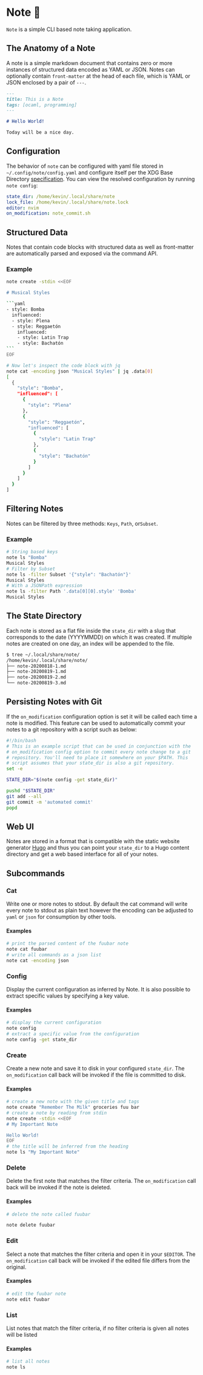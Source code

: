 # Note 🐪

`Note` is a simple CLI based note taking application. 

## The Anatomy of a Note

A note is a simple markdown document that contains zero or more instances of structured data encoded as YAML or JSON. Notes can optionally contain `front-matter` at the head of each file, which is YAML or JSON enclosed by a pair of `---`.

```markdown
---
title: This is a Note
tags: [ocaml, programming]
---

# Hello World!

Today will be a nice day.
```


## Configuration

The behavior of `note` can be configured with yaml file stored in `~/.config/note/config.yaml` and configure itself per the XDG Base Directory [specification](https://specifications.freedesktop.org/basedir-spec/basedir-spec-latest.html). You can view the resolved configuration by running `note config`:

```yaml
state_dir: /home/kevin/.local/share/note
lock_file: /home/kevin/.local/share/note.lock
editor: nvim
on_modification: note_commit.sh
```

## Structured Data

Notes that contain code blocks with structured data as well as front-matter are automatically parsed and exposed via the command API.

### Example

````bash
note create -stdin <<EOF

# Musical Styles

```yaml
- style: Bomba
  influenced:
  - style: Plena
  - style: Reggaetón
    influenced:
    - style: Latin Trap
    - style: Bachatón
```
EOF

# Now let's inspect the code block with jq
note cat -encoding json "Musical Styles" | jq .data[0]
[
  {
    "style": "Bomba",
    "influenced": [
      {
        "style": "Plena"
      },
      {
        "style": "Reggaetón",
        "influenced": [
          {
            "style": "Latin Trap"
          },
          {
            "style": "Bachatón"
          }
        ]
      }
    ]
  }
]
````

## Filtering Notes

Notes can be filtered by three methods: `Keys`, `Path`, or`Subset`.

### Example

```bash
# String based keys
note ls "Bomba"
Musical Styles
# Filter by Subset
note ls -filter Subset '{"style": "Bachatón"}'
Musical Styles
# With a JSONPath expression
note ls -filter Path '.data[0][0].style' 'Bomba'
Musical Styles
```

## The State Directory

Each note is stored as a flat file inside the `state_dir` with a slug that corresponds to the 
date (YYYYMMDD) on which it was created. If multiple notes are created on one day, an index will
be appended to the file.

```bash
$ tree ~/.local/share/note/
/home/kevin/.local/share/note/
├── note-20200818-1.md
├── note-20200819-1.md
├── note-20200819-2.md
└── note-20200819-3.md
```

## Persisting Notes with Git

If the `on_modification` configuration option is set it will be called each time a note is modified. This feature can be used to automatically commit your notes to a git repository with a script such as below:

```bash
#!/bin/bash
# This is an example script that can be used in conjunction with the
# on_modification config option to commit every note change to a git
# repository. You'll need to place it somewhere on your $PATH. This
# script assumes that your state_dir is also a git repository.
set -e

STATE_DIR="$(note config -get state_dir)"

pushd "$STATE_DIR"
git add --all
git commit -m 'automated commit'
popd
```

## Web UI

Notes are stored in a format that is compatible with the static website generator [Hugo](https://gohugo.io/content-management/front-matter/) and thus you can point your `state_dir` to a Hugo content directory and get a web based interface for all of your notes.

## Subcommands

### Cat

Write one or more notes to stdout. By default the cat command will write every note to stdout as plain text however the encoding can be adjusted to `yaml` or `json` for consumption by other tools.

#### Examples

```bash
# print the parsed content of the fuubar note
note cat fuubar
# write all commands as a json list
note cat -encoding json
```

### Config

Display the current configuration as inferred by Note. It is also possible to extract specific values by specifying a key value.

#### Examples

```bash
# display the current configuration
note config
# extract a specific value from the configuration
note config -get state_dir
```

### Create

Create a new note and save it to disk in your configured `state_dir`. The `on_modification` call back will be invoked if the file is committed to disk. 

#### Examples

```bash
# create a new note with the given title and tags
note create "Remember The Milk" groceries fuu bar
# create a note by reading from stdin
note create -stdin <<EOF
# My Important Note

Hello World!
EOF
# the title will be inferred from the heading
note ls "My Important Note"
```

### Delete

Delete the first note that matches the filter criteria. The `on_modification` call back will be invoked if the note is deleted. 

#### Examples

```bash
# delete the note called fuubar

note delete fuubar
```

### Edit

Select a note that matches the filter criteria and open it in your `$EDITOR`. The `on_modification` call back will be invoked if the edited file differs from the original. 

#### Examples

```bash
# edit the fuubar note
note edit fuubar
```

### List
List notes that match the filter criteria, if no filter criteria is given all notes will be listed

#### Examples

```bash
# list all notes
note ls
```
